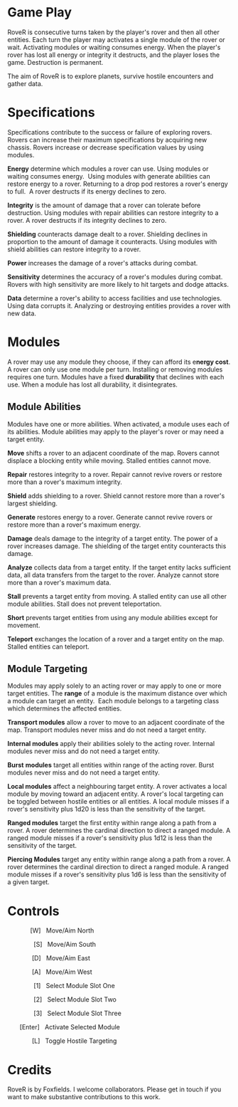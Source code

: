 # Game Play

RoveR is consecutive turns taken by the player's rover and then all other entities. Each turn the player may activates a single module of the rover or wait. Activating modules or waiting consumes energy. When the player's rover has lost all energy or integrity it destructs, and the player loses the game. Destruction is permanent. 

The aim of RoveR is to explore planets, survive hostile encounters and gather data.

# Specifications

Specifications contribute to the success or failure of exploring rovers. Rovers can increase their maximum specifications by acquiring new chassis. Rovers increase or decrease specification values by using modules. 

**Energy** determine which modules a rover can use. Using modules or waiting consumes energy.  Using modules with generate abilities can restore energy to a rover. Returning to a drop pod restores a rover's energy to full.  A rover destructs if its energy declines to zero.

**Integrity** is the amount of damage that a rover can tolerate before destruction. Using modules with repair abilities can restore integrity to a rover. A rover destructs if its integrity declines to zero.

**Shielding** counteracts damage dealt to a rover. Shielding declines in proportion to the amount of damage it counteracts. Using modules with shield abilities can restore integrity to a rover. 

**Power** increases the damage of a rover's attacks during combat. 

**Sensitivity** determines the accuracy of a rover's modules during combat. Rovers with high sensitivity are more likely to hit targets and dodge attacks. 

**Data** determine a rover's ability to access facilities and use technologies. Using data corrupts it. Analyzing or destroying entities provides a rover with new data. 

# Modules

A rover may use any module they choose, if they can afford its e**nergy cost**. A rover can only use one module per turn. Installing or removing modules requires one turn. Modules have a fixed **durability** that declines with each use. When a module has lost all durability, it disintegrates. 

## Module Abilities

Modules have one or more abilities. When activated, a module uses each of its abilities. Module abilities may apply to the player's rover or may need a target entity. 

**Move** shifts a rover to an adjacent coordinate of the map. Rovers cannot displace a blocking entity while moving. Stalled entities cannot move. 

**Repair** restores integrity to a rover. Repair cannot revive rovers or restore more than a rover's maximum integrity. 

**Shield** adds shielding to a rover. Shield cannot restore more than a rover's largest shielding.

**Generate** restores energy to a rover. Generate cannot revive rovers or restore more than a rover's maximum energy. 

**Damage** deals damage to the integrity of a target entity. The power of a rover increases damage. The shielding of the target entity counteracts this damage.

**Analyze** collects data from a target entity. If the target entity lacks sufficient data, all data transfers from the target to the rover. Analyze cannot store more than a rover's maximum data. 

**Stall** prevents a target entity from moving. A stalled entity can use all other module abilities. Stall does not prevent teleportation. 

**Short** prevents target entities from using any module abilities except for movement.

**Teleport** exchanges the location of a rover and a target entity on the map. Stalled entities can teleport. 

## Module Targeting

Modules may apply solely to an acting rover or may apply to one or more target entities. The **range** of a module is the maximum distance over which a module can target an entity.  Each module belongs to a targeting class which determines the affected entities. 

**Transport modules** allow a rover to move to an adjacent coordinate of the map. Transport modules never miss and do not need a target entity. 

**Internal modules** apply their abilities solely to the acting rover. Internal modules never miss and do not need a target entity. 

**Burst** **modules** target all entities within range of the acting rover. Burst modules never miss and do not need a target entity. 

**Local modules** affect a neighbouring target entity. A rover activates a local module by moving toward an adjacent entity. A rover's local targeting can be toggled between hostile entities or all entities. A local module misses if a rover's sensitivity plus 1d20 is less than the sensitivity of the target.

**Ranged modules** target the first entity within range along a path from a rover. A rover determines the cardinal direction to direct a ranged module. A ranged module misses if a rover's sensitivity plus 1d12 is less than the sensitivity of the target.

**Piercing Modules** target any entity within range along a path from a rover. A rover determines the cardinal direction to direct a ranged module. A ranged module misses if a rover's sensitivity plus 1d6 is less than the sensitivity of a given target.

# Controls

             [W]   Move/Aim North

               [S]   Move/Aim South

              [D]   Move/Aim East

              [A]   Move/Aim West

               [1]   Select Module Slot One

               [2]   Select Module Slot Two

               [3]   Select Module Slot Three

       [Enter]   Activate Selected Module

              [L]   Toggle Hostile Targeting

# Credits

RoveR is by Foxfields. I welcome collaborators. Please get in touch if you want to make substantive contributions to this work.
